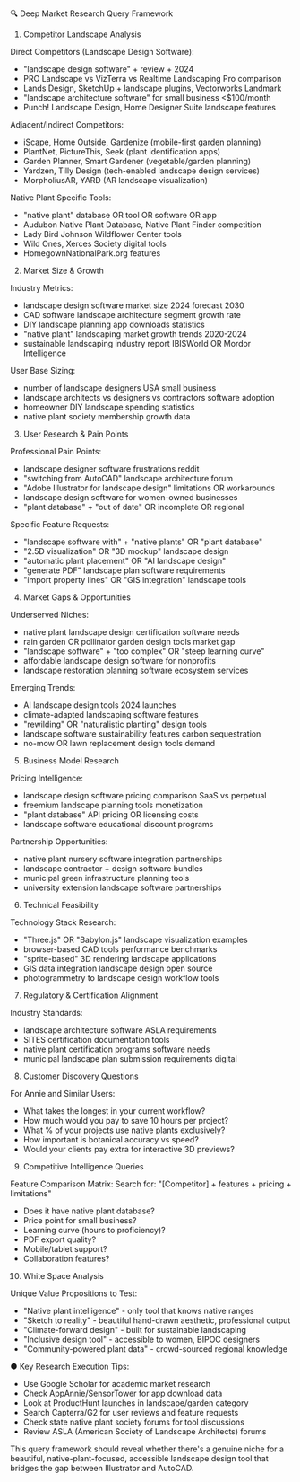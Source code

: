 🔍 Deep Market Research Query Framework

1. Competitor Landscape Analysis

Direct Competitors (Landscape Design Software):

- "landscape design software" + review + 2024
- PRO Landscape vs VizTerra vs Realtime Landscaping Pro comparison
- Lands Design, SketchUp + landscape plugins, Vectorworks Landmark
- "landscape architecture software" for small business <$100/month
- Punch! Landscape Design, Home Designer Suite landscape features

Adjacent/Indirect Competitors:

- iScape, Home Outside, Gardenize (mobile-first garden planning)
- PlantNet, PictureThis, Seek (plant identification apps)
- Garden Planner, Smart Gardener (vegetable/garden planning)
- Yardzen, Tilly Design (tech-enabled landscape design services)
- MorpholiusAR, YARD (AR landscape visualization)

Native Plant Specific Tools:

- "native plant" database OR tool OR software OR app
- Audubon Native Plant Database, Native Plant Finder competition
- Lady Bird Johnson Wildflower Center tools
- Wild Ones, Xerces Society digital tools
- HomegownNationalPark.org features

2. Market Size & Growth

Industry Metrics:

- landscape design software market size 2024 forecast 2030
- CAD software landscape architecture segment growth rate
- DIY landscape planning app downloads statistics
- "native plant" landscaping market growth trends 2020-2024
- sustainable landscaping industry report IBISWorld OR Mordor Intelligence

User Base Sizing:

- number of landscape designers USA small business
- landscape architects vs designers vs contractors software adoption
- homeowner DIY landscape spending statistics
- native plant society membership growth data

3. User Research & Pain Points

Professional Pain Points:

- landscape designer software frustrations reddit
- "switching from AutoCAD" landscape architecture forum
- "Adobe Illustrator for landscape design" limitations OR workarounds
- landscape design software for women-owned businesses
- "plant database" + "out of date" OR incomplete OR regional

Specific Feature Requests:

- "landscape software with" + "native plants" OR "plant database"
- "2.5D visualization" OR "3D mockup" landscape design
- "automatic plant placement" OR "AI landscape design"
- "generate PDF" landscape plan software requirements
- "import property lines" OR "GIS integration" landscape tools

4. Market Gaps & Opportunities

Underserved Niches:

- native plant landscape design certification software needs
- rain garden OR pollinator garden design tools market gap
- "landscape software" + "too complex" OR "steep learning curve"
- affordable landscape design software for nonprofits
- landscape restoration planning software ecosystem services

Emerging Trends:

- AI landscape design tools 2024 launches
- climate-adapted landscaping software features
- "rewilding" OR "naturalistic planting" design tools
- landscape software sustainability features carbon sequestration
- no-mow OR lawn replacement design tools demand

5. Business Model Research

Pricing Intelligence:

- landscape design software pricing comparison SaaS vs perpetual
- freemium landscape planning tools monetization
- "plant database" API pricing OR licensing costs
- landscape software educational discount programs

Partnership Opportunities:

- native plant nursery software integration partnerships
- landscape contractor + design software bundles
- municipal green infrastructure planning tools
- university extension landscape software partnerships

6. Technical Feasibility

Technology Stack Research:

- "Three.js" OR "Babylon.js" landscape visualization examples
- browser-based CAD tools performance benchmarks
- "sprite-based" 3D rendering landscape applications
- GIS data integration landscape design open source
- photogrammetry to landscape design workflow tools

7. Regulatory & Certification Alignment

Industry Standards:

- landscape architecture software ASLA requirements
- SITES certification documentation tools
- native plant certification programs software needs
- municipal landscape plan submission requirements digital

8. Customer Discovery Questions

For Annie and Similar Users:

- What takes the longest in your current workflow?
- How much would you pay to save 10 hours per project?
- What % of your projects use native plants exclusively?
- How important is botanical accuracy vs speed?
- Would your clients pay extra for interactive 3D previews?

9. Competitive Intelligence Queries

Feature Comparison Matrix:
Search for: "[Competitor] + features + pricing + limitations"

- Does it have native plant database?
- Price point for small business?
- Learning curve (hours to proficiency)?
- PDF export quality?
- Mobile/tablet support?
- Collaboration features?

10. White Space Analysis

Unique Value Propositions to Test:

- "Native plant intelligence" - only tool that knows native ranges
- "Sketch to reality" - beautiful hand-drawn aesthetic, professional output
- "Climate-forward design" - built for sustainable landscaping
- "Inclusive design tool" - accessible to women, BIPOC designers
- "Community-powered plant data" - crowd-sourced regional knowledge

● Key Research Execution Tips:

- Use Google Scholar for academic market research
- Check AppAnnie/SensorTower for app download data
- Look at ProductHunt launches in landscape/garden category
- Search Capterra/G2 for user reviews and feature requests
- Check state native plant society forums for tool discussions
- Review ASLA (American Society of Landscape Architects) forums

This query framework should reveal whether there's a genuine niche for a beautiful, native-plant-focused, accessible landscape design tool that bridges the gap between Illustrator
and AutoCAD.
